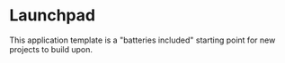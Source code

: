 # Launchpad

This application template is a "batteries included" starting point for new projects to build upon.
